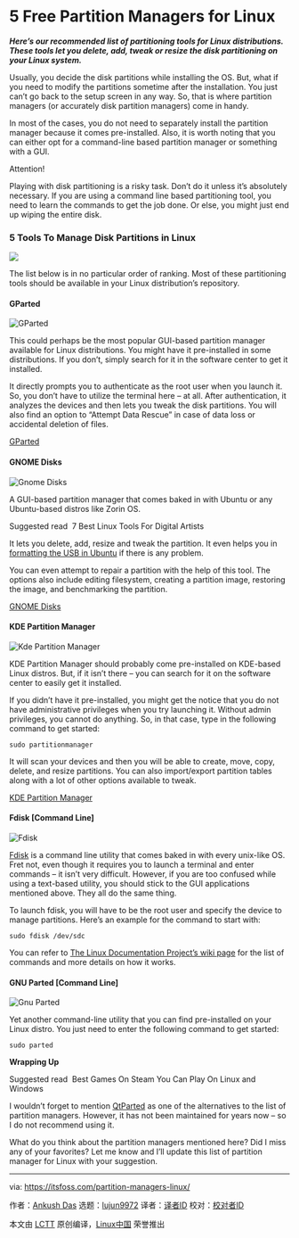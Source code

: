 [#]: collector: (lujun9972)
[#]: translator: (geekpi)
[#]: reviewer: ( )
[#]: publisher: ( )
[#]: url: ( )
[#]: subject: (5 Free Partition Managers for Linux)
[#]: via: (https://itsfoss.com/partition-managers-linux/)
[#]: author: (Ankush Das https://itsfoss.com/author/ankush/)

5 Free Partition Managers for Linux
======

_**Here’s our recommended list of partitioning tools for Linux distributions. These tools let you delete, add, tweak or resize the disk partitioning on your Linux system.**_

Usually, you decide the disk partitions while installing the OS. But, what if you need to modify the partitions sometime after the installation. You just can’t go back to the setup screen in any way. So, that is where partition managers (or accurately disk partition managers) come in handy.

In most of the cases, you do not need to separately install the partition manager because it comes pre-installed. Also, it is worth noting that you can either opt for a command-line based partition manager or something with a GUI.

Attention!

Playing with disk partitioning is a risky task. Don’t do it unless it’s absolutely necessary.
If you are using a command line based partitioning tool, you need to learn the commands to get the job done. Or else, you might just end up wiping the entire disk.

### 5 Tools To Manage Disk Partitions in Linux

![][1]

The list below is in no particular order of ranking. Most of these partitioning tools should be available in your Linux distribution’s repository.

#### GParted

![GParted][2]

This could perhaps be the most popular GUI-based partition manager available for Linux distributions. You might have it pre-installed in some distributions. If you don’t, simply search for it in the software center to get it installed.

It directly prompts you to authenticate as the root user when you launch it. So, you don’t have to utilize the terminal here – at all. After authentication, it analyzes the devices and then lets you tweak the disk partitions. You will also find an option to “Attempt Data Rescue” in case of data loss or accidental deletion of files.

[GParted][3]

#### GNOME Disks

![Gnome Disks][4]

A GUI-based partition manager that comes baked in with Ubuntu or any Ubuntu-based distros like Zorin OS.

[][5]

Suggested read  7 Best Linux Tools For Digital Artists

It lets you delete, add, resize and tweak the partition. It even helps you in [formatting the USB in Ubuntu][6] if there is any problem.

You can even attempt to repair a partition with the help of this tool. The options also include editing filesystem, creating a partition image, restoring the image, and benchmarking the partition.

[GNOME Disks][7]

#### KDE Partition Manager

![Kde Partition Manager][8]

KDE Partition Manager should probably come pre-installed on KDE-based Linux distros. But, if it isn’t there – you can search for it on the software center to easily get it installed.

If you didn’t have it pre-installed, you might get the notice that you do not have administrative privileges when you try launching it. Without admin privileges, you cannot do anything. So, in that case, type in the following command to get started:

```
sudo partitionmanager
```

It will scan your devices and then you will be able to create, move, copy, delete, and resize partitions. You can also import/export partition tables along with a lot of other options available to tweak.

[KDE Partition Manager][9]

#### Fdisk [Command Line]

![Fdisk][10]

[Fdisk][11] is a command line utility that comes baked in with every unix-like OS. Fret not, even though it requires you to launch a terminal and enter commands – it isn’t very difficult. However, if you are too confused while using a text-based utility, you should stick to the GUI applications mentioned above. They all do the same thing.

To launch fdisk, you will have to be the root user and specify the device to manage partitions. Here’s an example for the command to start with:

```
sudo fdisk /dev/sdc
```

You can refer to [The Linux Documentation Project’s wiki page][12] for the list of commands and more details on how it works.

#### GNU Parted [Command Line]

![Gnu Parted][13]

Yet another command-line utility that you can find pre-installed on your Linux distro. You just need to enter the following command to get started:

```
sudo parted
```

**Wrapping Up**

[][14]

Suggested read  Best Games On Steam You Can Play On Linux and Windows

I wouldn’t forget to mention [QtParted][15] as one of the alternatives to the list of partition managers. However, it has not been maintained for years now – so I do not recommend using it.

What do you think about the partition managers mentioned here? Did I miss any of your favorites? Let me know and I’ll update this list of partition manager for Linux with your suggestion.

--------------------------------------------------------------------------------

via: https://itsfoss.com/partition-managers-linux/

作者：[Ankush Das][a]
选题：[lujun9972][b]
译者：[译者ID](https://github.com/译者ID)
校对：[校对者ID](https://github.com/校对者ID)

本文由 [LCTT](https://github.com/LCTT/TranslateProject) 原创编译，[Linux中国](https://linux.cn/) 荣誉推出

[a]: https://itsfoss.com/author/ankush/
[b]: https://github.com/lujun9972
[1]: https://i0.wp.com/itsfoss.com/wp-content/uploads/2019/07/disk-partitioning-tools-linux.jpg?resize=800%2C450&ssl=1
[2]: https://i1.wp.com/itsfoss.com/wp-content/uploads/2019/07/g-parted.png?ssl=1
[3]: https://gparted.org/
[4]: https://i0.wp.com/itsfoss.com/wp-content/uploads/2019/07/gnome-disks.png?ssl=1
[5]: https://itsfoss.com/best-linux-graphic-design-software/
[6]: https://itsfoss.com/format-usb-drive-sd-card-ubuntu/
[7]: https://wiki.gnome.org/Apps/Disks
[8]: https://i0.wp.com/itsfoss.com/wp-content/uploads/2019/07/kde-partition-manager.jpg?resize=800%2C404&ssl=1
[9]: https://kde.org/applications/system/org.kde.partitionmanager
[10]: https://i2.wp.com/itsfoss.com/wp-content/uploads/2019/07/fdisk.jpg?fit=800%2C496&ssl=1
[11]: https://en.wikipedia.org/wiki/Fdisk
[12]: https://www.tldp.org/HOWTO/Partition/fdisk_partitioning.html
[13]: https://i1.wp.com/itsfoss.com/wp-content/uploads/2019/07/gnu-parted.png?fit=800%2C559&ssl=1
[14]: https://itsfoss.com/best-linux-games-steam/
[15]: http://qtparted.sourceforge.net/
